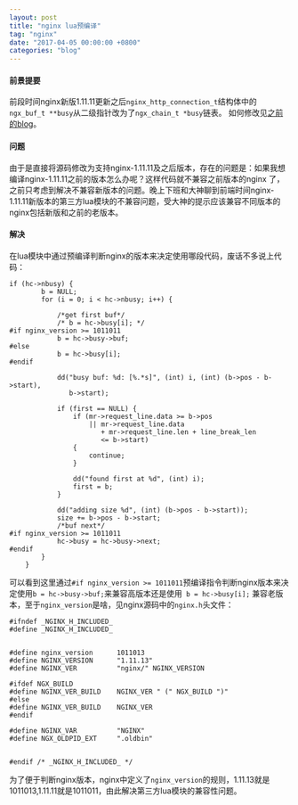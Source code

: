 ```yaml
---
layout: post
title: "nginx lua预编译"
tag: "nginx"
date: "2017-04-05 00:00:00 +0800"
categories: "blog"
---
```


#### 前景提要  

前段时间nginx新版1.11.11更新之后`nginx_http_connection_t`结构体中的`ngx_buf_t **busy`从二级指针改为了`ngx_chain_t *busy`链表。
如何修改见[之前的blog](https://sunsblog.cn/2017/03/24/buildNewNginxError/)。     

<!--more-->

#### 问题

由于是直接将源码修改为支持nginx-1.11.11及之后版本，存在的问题是：如果我想编译nginx-1.11.11之前的版本怎么办呢？这样代码就不兼容之前版本的nginx
了，之前只考虑到解决不兼容新版本的问题。晚上下班和大神聊到前端时间nginx-1.11.11新版本的第三方lua模块的不兼容问题，受大神的提示应该兼容不同版本的
nginx包括新版和之前的老版本。

#### 解决

在lua模块中通过预编译判断nginx的版本来决定使用哪段代码，废话不多说上代码：
```
if (hc->nbusy) {
        b = NULL;
        for (i = 0; i < hc->nbusy; i++) {

            /*get first buf*/
            /* b = hc->busy[i]; */
#if nginx_version >= 1011011
            b = hc->busy->buf;
#else
            b = hc->busy[i];
#endif

            dd("busy buf: %d: [%.*s]", (int) i, (int) (b->pos - b->start),
               b->start);

            if (first == NULL) {
                if (mr->request_line.data >= b->pos
                    || mr->request_line.data
                       + mr->request_line.len + line_break_len
                       <= b->start)
                {
                    continue;
                }

                dd("found first at %d", (int) i);
                first = b;
            }

            dd("adding size %d", (int) (b->pos - b->start));
            size += b->pos - b->start;
            /*buf next*/
#if nginx_version >= 1011011
            hc->busy = hc->busy->next;
#endif
        }
    }
```  
可以看到这里通过`#if nginx_version >= 1011011`预编译指令判断nginx版本来决定使用`b = hc->busy->buf;`来兼容高版本还是使用` b = hc->busy[i];`
兼容老版本，至于`nginx_version`是啥，见nginx源码中的`nginx.h`头文件：
```
#ifndef _NGINX_H_INCLUDED_
#define _NGINX_H_INCLUDED_


#define nginx_version      1011013
#define NGINX_VERSION      "1.11.13"
#define NGINX_VER          "nginx/" NGINX_VERSION

#ifdef NGX_BUILD
#define NGINX_VER_BUILD    NGINX_VER " (" NGX_BUILD ")"
#else
#define NGINX_VER_BUILD    NGINX_VER
#endif

#define NGINX_VAR          "NGINX"
#define NGX_OLDPID_EXT     ".oldbin"


#endif /* _NGINX_H_INCLUDED_ */
```  
为了便于判断nginx版本，nginx中定义了`nginx_version`的规则，1.11.13就是1011013,1.11.11就是1011011，由此解决第三方lua模块的兼容性问题。